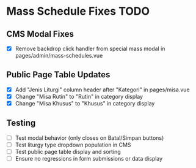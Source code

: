 # Mass Schedule Fixes TODO

## CMS Modal Fixes
- [x] Remove backdrop click handler from special mass modal in pages/admin/mass-schedules.vue

## Public Page Table Updates
- [x] Add "Jenis Liturgi" column header after "Kategori" in pages/misa.vue
- [x] Change "Misa Rutin" to "Rutin" in category display
- [x] Change "Misa Khusus" to "Khusus" in category display

## Testing
- [ ] Test modal behavior (only closes on Batal/Simpan buttons)
- [ ] Test liturgy type dropdown population in CMS
- [ ] Test public page table display and sorting
- [ ] Ensure no regressions in form submissions or data display
